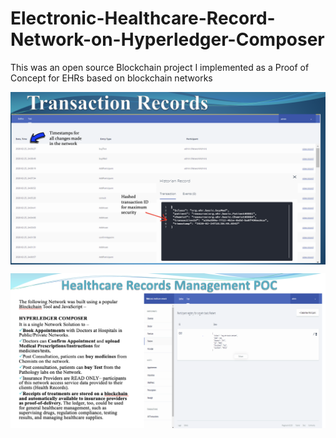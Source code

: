 # Electronic-Healthcare-Record-Network-on-Hyperledger-Composer
This was an open source Blockchain project I implemented as a Proof of Concept for EHRs based on blockchain networks

<p align="center"><img align="center" width="800px" src="Img1.png"></p>

<p align="center"><img align="center" width="800px" src="Img2.png"></p>
